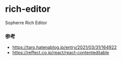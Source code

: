 # rich-editor
Sopherre Rich Editor



### 参考
- https://taro.hatenablog.jp/entry/2021/03/31/164922
- https://reffect.co.jp/react/react-contenteditable